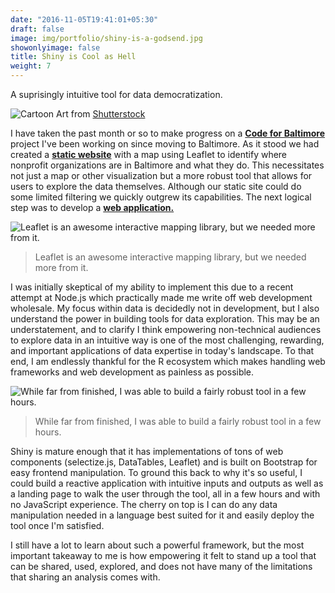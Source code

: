 ```yaml
---
date: "2016-11-05T19:41:01+05:30"
draft: false
image: img/portfolio/shiny-is-a-godsend.jpg
showonlyimage: false
title: Shiny is Cool as Hell
weight: 7
---
```


A suprisingly intuitive tool for data democratization.
<!--more-->

![Cartoon][1]
Art from [Shutterstock](https://www.shutterstock.com/image-vector/responsive-web-design-concept-vector-166029758?irgwc=1)

I have taken the past month or so to make progress on a [**Code for Baltimore**](http://www.codeforbaltimore.org/) project I've been working on since moving to Baltimore. As it stood we had created a [**static website**](https://syncthecity.github.io/) with a map using Leaflet to identify where nonprofit organizations are in Baltimore and what they do. This necessitates not just a map or other visualization but a more robust tool that allows for users to explore the data themselves. Although our static site could do some limited filtering we quickly outgrew its capabilities. The next logical step was to develop a [**web application.**](https://jason-bixon.shinyapps.io/sync_map/)

![Leaflet is an awesome interactive mapping library, but we needed more from it.][2]

> Leaflet is an awesome interactive mapping library, but we needed more from it.

I was initially skeptical of my ability to implement this due to a recent attempt at Node.js which practically made me write off web development wholesale. My focus within data is decidedly not in development, but I also understand the power in building tools for data exploration. This may be an understatement, and to clarify I think empowering non-technical audiences to explore data in an intuitive way is one of the most challenging, rewarding, and important applications of data expertise in today's landscape. To that end, I am endlessly thankful for the R ecosystem which makes handling web frameworks and web development as painless as possible.       

![While far from finished, I was able to build a fairly robust tool in a few hours.][3]

> While far from finished, I was able to build a fairly robust tool in a few hours.

Shiny is mature enough that it has implementations of tons of web components (selectize.js, DataTables, Leaflet) and is built on Bootstrap for easy frontend manipulation. To ground this back to why it's so useful, I could build a reactive application with intuitive inputs and outputs as well as a landing page to walk the user through the tool, all in a few hours and with no JavaScript experience. The cherry on top is I can do any data manipulation needed in a language best suited for it and easily deploy the tool once I'm satisfied.

I still have a lot to learn about such a powerful framework, but the most important takeaway to me is how empowering it felt to stand up a tool that can be shared, used, explored, and does not have many of the limitations that sharing an analysis comes with. 

[1]: /img/portfolio/shiny-is-a-godsend.jpg
[2]: /img/portfolio/map1.jpg
[3]: /img/portfolio/map2.jpg

